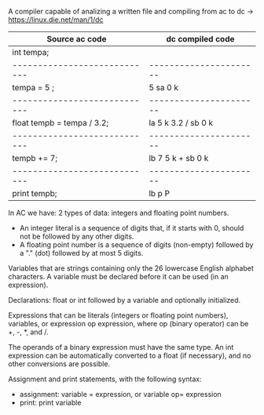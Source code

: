 A compiler capable of analizing a written file and compiling from ac to dc -> https://linux.die.net/man/1/dc

Source ac code              | dc compiled code
----------------------------|----------------------
int tempa;                  |
----------------------------|----------------------
tempa = 5 ;                 | 5 sa 0 k
----------------------------|----------------------
float tempb = tempa / 3.2;  | la 5 k 3.2 / sb 0 k
----------------------------|----------------------
tempb += 7;                 | lb 7 5 k + sb 0 k
----------------------------|----------------------
print tempb;                | lb p P


In AC we have:
2 types of data: integers and floating point numbers. 
- An integer literal is a sequence of digits that, if it starts with 0, should not be followed by any other digits.
- A floating point number is a sequence of digits (non-empty) followed by a "." (dot) followed by at most 5 digits.

Variables that are strings containing only the 26 lowercase English alphabet characters.
A variable must be declared before it can be used (in an expression).

Declarations: float or int followed by a variable and optionally initialized.

Expressions that can be literals (integers or floating point numbers), variables, or expression op expression, where op (binary operator) can be +, -, *, and /.

The operands of a binary expression must have the same type.
An int expression can be automatically converted to a float (if necessary), and no other conversions are possible.

Assignment and print statements, with the following syntax:
- assignment: variable = expression, or variable op= expression
- print: print variable
